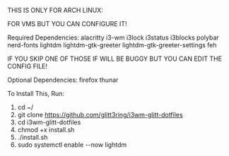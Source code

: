 THIS IS ONLY FOR ARCH LINUX:

FOR VMS BUT YOU CAN CONFIGURE IT!

Required Dependencies: 
alacritty i3-wm i3lock i3status i3blocks polybar nerd-fonts lightdm lightdm-gtk-greeter lightdm-gtk-greeter-settings feh

IF YOU SKIP ONE OF THOSE IF WILL BE BUGGY BUT YOU CAN EDIT THE CONFIG FILE!

Optional Dependencies:
firefox thunar

To Install This, Run:
1. cd ~/ 
2. git clone https://github.com/glitt3ring/i3wm-glitt-dotfiles 
3. cd i3wm-glitt-dotfiles 
4. chmod +x install.sh 
5. ./install.sh 
6. sudo systemctl enable --now lightdm
